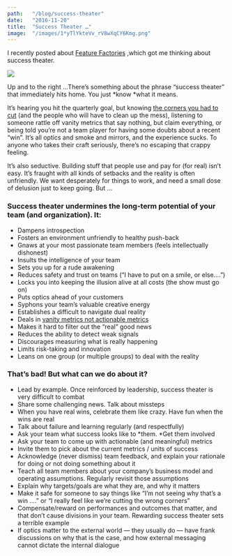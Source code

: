 ```yaml
---
path:	"/blog/success-theater"
date:	"2016-11-20"
title:	"Success Theater …"
image:	"/images/1*yTlYkteVv_rV8wXqCY6Kmg.png"
---
```


I recently posted about [Feature Factories](https://hackernoon.com/12-signs-youre-working-in-a-feature-factory-44a5b938d6a2#.kjhkgs7aj) ,which got me thinking about success theater.

![](/images/1*yTlYkteVv_rV8wXqCY6Kmg.png)

Up and to the right …There’s something about the phrase “success theater” that immediately hits home. You just *know *what it means.

It’s hearing you hit the quarterly goal, but knowing [the corners you had to cut](https://medium.com/@johnpcutler/cutting-corners-and-electric-fences-c8fbfaa4d91a) (and the people who will have to clean up the mess), listening to someone rattle off vanity metrics that say nothing, but claim everything, or being told you’re not a team player for having some doubts about a recent “win”. It’s all optics and smoke and mirrors, and the experience sucks. To anyone who takes their craft seriously, there’s no escaping that crappy feeling.

It’s also seductive. Building stuff that people use and pay for (for real) isn’t easy. It’s fraught with all kinds of setbacks and the reality is often unfriendly. We want desperately for things to work, and need a small dose of delusion just to keep going. But …

### Success theater undermines the long-term potential of your team (and organization). It:

* Dampens introspection
* Fosters an environment unfriendly to healthy push-back
* Gnaws at your most passionate team members (feels intellectually dishonest)
* Insults the intelligence of your team
* Sets you up for a rude awakening
* Reduces safety and trust on teams (“I have to put on a smile, or else….”)
* Locks you into keeping the illusion alive at all costs (the show must go on)
* Puts optics ahead of your customers
* Syphons your team’s valuable creative energy
* Establishes a difficult to navigate dual reality
* Deals in [vanity metrics not actionable metrics](http://fourhourworkweek.com/2009/05/19/vanity-metrics-vs-actionable-metrics/)
* Makes it hard to filter out the “real” good news
* Reduces the ability to detect weak signals
* Discourages measuring what is really happening
* Limits risk-taking and innovation
* Leans on one group (or multiple groups) to deal with the reality
### That’s bad! But what can we do about it?

* Lead by example. Once reinforced by leadership, success theater is very difficult to combat
* Share some challenging news. Talk about missteps
* When you have real wins, celebrate them like crazy. Have fun when the wins are real
* Talk about failure and learning regularly (and respectfully)
* Ask your team what success looks like to *them. *Get them involved
* Ask your team to come up with actionable (and meaningful) metrics
* Invite them to pick about the current metrics / units of success
* Acknowledge (never dismiss) team feedback, and explain your rationale for doing or not doing something about it
* Teach all team members about your company’s business model and operating assumptions. Regularly revisit those assumptions
* Explain why targets/goals are what they are, and why it matters
* Make it safe for someone to say things like “I’m not seeing why that’s a win ….” or “I really feel like we’re cutting the wrong corners”
* Compensate/reward on performances and outcomes that matter, and that don’t cause divisions in your team. Rewarding success theater sets a terrible example
* If optics matter to the external world — they usually do — have frank discussions on why that is the case, and how external messaging cannot dictate the internal dialogue
